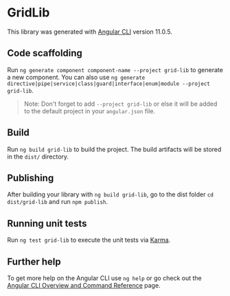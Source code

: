 # GridLib

This library was generated with [Angular CLI](https://github.com/angular/angular-cli) version 11.0.5.

## Code scaffolding

Run `ng generate component component-name --project grid-lib` to generate a new component. You can also use `ng generate directive|pipe|service|class|guard|interface|enum|module --project grid-lib`.
> Note: Don't forget to add `--project grid-lib` or else it will be added to the default project in your `angular.json` file. 

## Build

Run `ng build grid-lib` to build the project. The build artifacts will be stored in the `dist/` directory.

## Publishing

After building your library with `ng build grid-lib`, go to the dist folder `cd dist/grid-lib` and run `npm publish`.

## Running unit tests

Run `ng test grid-lib` to execute the unit tests via [Karma](https://karma-runner.github.io).

## Further help

To get more help on the Angular CLI use `ng help` or go check out the [Angular CLI Overview and Command Reference](https://angular.io/cli) page.
